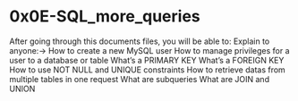 # 0x0E-SQL_more_queries

After going through this documents files, you will be able to:
Explain to anyone:->    How to create a new MySQL user
                        How to manage privileges for a user to a database or table
                        What’s a PRIMARY KEY
                        What’s a FOREIGN KEY
                        How to use NOT NULL and UNIQUE constraints
                        How to retrieve datas from multiple tables in one request
                        What are subqueries
                        What are JOIN and UNION
